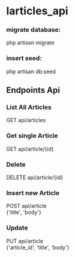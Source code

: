 # larticles_api

### migrate database:

php artisan migrate

### insert seed:

php artisan db:seed

## Endpoints Api

### List All Articles
GET api/articles

### Get single Article
GET api/article/{id}

### Delete 
DELETE api/article/{id}

### Insert new Article
POST api/article <br /> {'title', 'body'}

### Update 

PUT api/article <br />{'article_id', 'title', 'body'}
